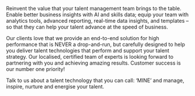 Reinvent the value that your talent management team brings to the table. Enable better business insights with AI and skills data; equip your team with analytics tools, advanced reporting, real-time data insights, and templates – so that they can help your talent advance at the speed of business.

Our clients love that we provide an end-to-end solution for high performance that is NEVER a drop-and-run, but carefully designed to help you deliver talent technologies that perform and support your talent strategy. Our localised, certified team of experts is looking forward to partnering with you and achieving amazing results. Customer success is our number one priority!

Talk to us about a talent technology that you can call: ‘MINE’ and manage, inspire, nurture and energise your talent.
